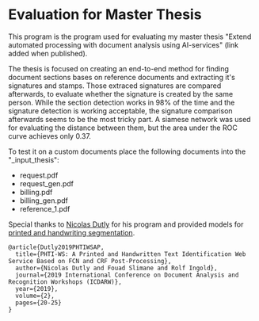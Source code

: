 # Evaluation for Master Thesis

This program is the program used for evaluating my master thesis "Extend automated processing with document analysis using AI-services" (link added when published).

The thesis is focused on creating an end-to-end method for finding document sections bases on reference documents and extracting it's signatures and stamps. Those extraced signatures are compared afterwards, to evaluate whether the signature is created by the same person. While the section detection works in 98% of the time and the signature detection is working acceptable, the signature comparison afterwards seems to be the most tricky part. A siamese network was used for evaluating the distance between them, but the area under the ROC curve achieves only 0.37.

To test it on a custom documents place the following documents into the "_input_thesis":
* request.pdf
* request_gen.pdf
* billing.pdf
* billing_gen.pdf
* reference_1.pdf



Special thanks to [Nicolas Dutly](https://github.com/Jumpst3r) for his program and provided models for [printed and handwriting segmentation](https://github.com/Jumpst3r/printed-hw-segmentation).

```
@article{Dutly2019PHTIWSAP,
  title={PHTI-WS: A Printed and Handwritten Text Identification Web Service Based on FCN and CRF Post-Processing},
  author={Nicolas Dutly and Fouad Slimane and Rolf Ingold},
  journal={2019 International Conference on Document Analysis and Recognition Workshops (ICDARW)},
  year={2019},
  volume={2},
  pages={20-25}
}
```